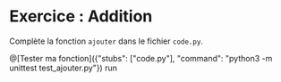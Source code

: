 # Exercice : Addition

Complète la fonction `ajouter` dans le fichier `code.py`.

@[Tester ma fonction]({"stubs": ["code.py"], "command": "python3 -m unittest test_ajouter.py"}) run
